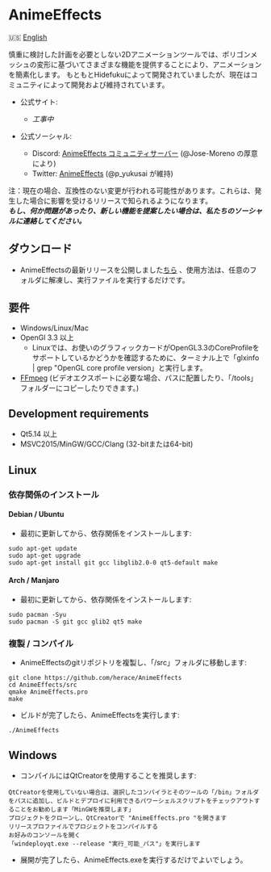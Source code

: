 # AnimeEffects

🇺🇸 [English](https://github.com/AnimeEffectsDevs/AnimeEffects/blob/master/README.md)

慎重に検討した計画を必要としない2Dアニメーションツールでは、ポリゴンメッシュの変形に基づいてさまざまな機能を提供することにより、アニメーションを簡素化します。
もともとHidefukuによって開発されていましたが、現在はコミュニティによって開発および維持されています。

* 公式サイト:<br>
  * *工事中* <br>

* 公式ソーシャル:<br>
  * Discord: <a href='https://discord.gg/sKp8Srm'>AnimeEffects コミュニティサーバー</a> (@Jose-Moreno の厚意により)<br>
  * Twitter: <a href='https://twitter.com/anime_effects'>AnimeEffects</a> (@p_yukusai が維持)<br>

注：現在の場合、互換性のない変更が行われる可能性があります。これらは、発生した場合に影響を受けるリリースで知られるようになります。<br>
***もし、何か問題があったり、新しい機能を提案したい場合は、私たちのソーシャルに連絡してください。***

## ダウンロード
* AnimeEffectsの最新リリースを公開しました[ちら](https://github.com/AnimeEffectsDevs/AnimeEffects/releases) 、使用方法は、任意のフォルダに解凍し、実行ファイルを実行するだけです。<br>

## 要件
* Windows/Linux/Mac
* OpenGl 3.3 以上
  * Linuxでは、お使いのグラフィックカードがOpenGL3.3のCoreProfileをサポートしているかどうかを確認するために、ターミナル上で「glxinfo | grep "OpenGL core profile version」と実行します。
* [FFmpeg](https://ffmpeg.org/download.html) (ビデオエクスポートに必要な場合、パスに配置したり、「/tools」フォルダーにコピーしたりできます。)

## Development requirements
* Qt5.14 以上
* MSVC2015/MinGW/GCC/Clang (32-bitまたは64-bit)

## Linux
### 依存関係のインストール
#### Debian / Ubuntu

* 最初に更新してから、依存関係をインストールします:

```
sudo apt-get update
sudo apt-get upgrade
sudo apt-get install git gcc libglib2.0-0 qt5-default make
```

#### Arch / Manjaro
* 最初に更新してから、依存関係をインストールします:  

```
sudo pacman -Syu
sudo pacman -S git gcc glib2 qt5 make
```

### 複製 / コンパイル
* AnimeEffectsのgitリポジトリを複製し、「/src」フォルダに移動します: 

```
git clone https://github.com/herace/AnimeEffects  
cd AnimeEffects/src
qmake AnimeEffects.pro
make
```
* ビルドが完了したら、AnimeEffectsを実行します:
```
./AnimeEffects  
```

## Windows
* コンパイルにはQtCreatorを使用することを推奨します:
```
QtCreatorを使用していない場合は、選択したコンパイラとそのツールの「/bin」フォルダをパスに追加し、ビルドとデプロイに利用できるパワーシェルスクリプトをチェックアウトすることをお勧めします「MinGWを推奨します」
プロジェクトをクローンし、QtCreatorで "AnimeEffects.pro "を開きます
リリースプロファイルでプロジェクトをコンパイルする 
お好みのコンソールを開く
「windeployqt.exe --release "実行_可能_パス"」を実行します
```

* 展開が完了したら、AnimeEffects.exeを実行するだけでよいでしょう。

